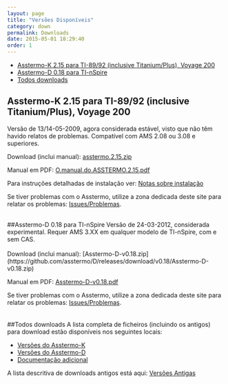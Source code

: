 ```yaml
---
layout: page
title: "Versões Disponíveis"
category: down
permalink: Downloads
date: 2015-05-01 18:29:40
order: 1
---
```


  * [Asstermo-K 2.15 para TI-89/92 (inclusive Titanium/Plus), Voyage 200](#asstermo-k-2.15-para-ti-89/92-(inclusive-titanium/plus),-voyage-200)
  * [Asstermo-D 0.18 para TI-nSpire](#asstermo-d-0.18-para-ti-nspire)
  * [Todos downloads](#todos-downloads)

## Asstermo-K 2.15 para TI-89/92 (inclusive Titanium/Plus), Voyage 200
Versão de 13/14-05-2009, agora considerada estável, visto que não têm havido relatos de problemas. Compatível com AMS 2.08 ou 3.08 e superiores.

Download (inclui manual): [asstermo.2.15.zip](https://github.com/asstermo/K/releases/download/v2.15/asstermo.2.15.zip)

Manual em PDF: [O.manual.do.ASSTERMO.2.15.pdf](https://github.com/asstermo/K/releases/download/v2.15/O.manual.do.ASSTERMO.2.15.pdf)

Para instruções detalhadas de instalação ver: [Notas sobre instalação](/Instalacao)

Se tiver problemas com o Asstermo, utilize a zona dedicada deste site para relatar os problemas: [Issues/Problemas](https://github.com/asstermo/asstermo.github.io/issues).

<br>
##Asstermo-D 0.18 para TI-nSpire
Versão de 24-03-2012, considerada experimental. Requer AMS 3.XX em qualquer modelo de TI-nSpire, com e sem CAS.<br>
<br>
Download (inclui manual): [Asstermo-D-v0.18.zip](https://github.com/asstermo/D/releases/download/v0.18/Asstermo-D-v0.18.zip)

Manual em PDF: [Asstermo-D-v0.18.pdf](https://github.com/asstermo/D/releases/download/v0.18/Asstermo-D-v0.18.pdf)

Se tiver problemas com o Asstermo, utilize a zona dedicada deste site para relatar os problemas: [Issues/Problemas](https://github.com/asstermo/asstermo.github.io/issues).<br>
<br>
<br>
##Todos downloads
A lista completa de ficheiros (incluindo os antigos) para download estão disponíveis nos seguintes locais:

  * [Versões do Asstermo-K](https://github.com/asstermo/K/releases)
  * [Versões do Asstermo-D](https://github.com/asstermo/D/releases)
  * [Documentação adicional](https://github.com/asstermo/documentation/releases)


A lista descritiva de downloads antigos está aqui: [Versões Antigas](/DownloadsAntigos)